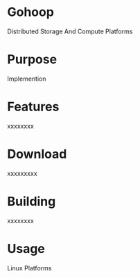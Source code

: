 Gohoop
=
Distributed Storage And Compute Platforms

Purpose
=
Implemention

Features
=
xxxxxxxx

Download
=
xxxxxxxxx

Building
=
xxxxxxxx

Usage
=
Linux Platforms


